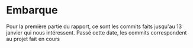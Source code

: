 # Embarque

Pour la première partie du rapport, ce sont les commits faits jusqu'au 13 janvier qui nous intéressent.
Passé cette date, les commits correspondent au projet fait en cours
